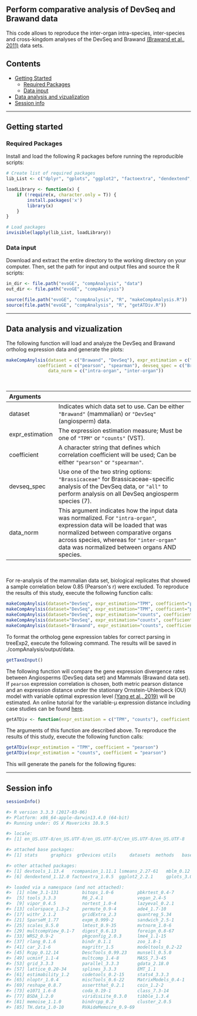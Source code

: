 
## Perform comparative analysis of DevSeq and Brawand data

This code allows to reproduce the inter-organ intra-species, inter-species and cross-kingdom analyses of the DevSeq and Brawand [(Brawand et al., 2011)](https://pubmed.ncbi.nlm.nih.gov/22012392/) data sets. 


## Contents

* [Getting Started](#getting-started)
  * [Required Packages](#required-packages)
  * [Data input](#data-input)
* [Data analysis and vizualization](#data-analysis-and-vizualization)
* [Session info](#session-info)

---
## Getting started


### Required Packages
Install and load the following R packages before running the reproducible scripts:

```R
# Create list of required packages
lib_List <- c("dplyr", "gplots", "ggplot2", "factoextra", "dendextend", "ggbeeswarm", "mblm", "lsmeans", "rcompanion", "devtools", "scales")

loadLibrary <- function(x) { 
    if (!require(x, character.only = T)) {
        install.packages('x')
        library(x)
    }
}

# Load packages
invisible(lapply(lib_List, loadLibrary))

```

### Data input
Download and extract the entire directory to the working directory on your computer. Then, set the path for input and output files and source the R scripts: 

```R
in_dir <- file.path("evoGE", "compAnalysis", "data")
out_dir <- file.path("evoGE", "compAnalysis")

source(file.path("evoGE", "compAnalysis", "R", "makeCompAnalysis.R"))
source(file.path("evoGE", "compAnalysis", "R", "getATDiv.R"))

```
---
## Data analysis and vizualization

The following function will load and analyze the DevSeq and Brawand ortholog expression data and generate the plots: 

```R
makeCompAnylsis(dataset = c("Brawand", "DevSeq"), expr_estimation = c("TPM", "counts"), 
	        coefficient = c("pearson", "spearman"), devseq_spec = c("Brassicaceae", "all"), 
                data_norm = c("intra-organ", "inter-organ"))

```
</br>

| Arguments  |  |
| :---  | :---  |
| dataset  | Indicates which data set to use. Can be either `"Brawand"` (mammalian) or `"DevSeq"` (angiosperm) data. |
| expr_estimation  | The expression estimation measure; Must be one of `"TPM"` or `"counts"` (VST). |
| coefficient  | A character string that defines which correlation coefficient will be used; Can be either `"pearson"` or `"spearman"`. |
| devseq_spec  | Use one of the two string options: `"Brassicaceae"` for Brassicaceae-specific analysis of the DevSeq data, or `"all"` to perform analysis on all DevSeq angiosperm species (7). |
| data_norm  | This argument indicates how the input data was normalized. For `"intra-organ"`, expression data will be loaded that was normalized between comparative organs across species, whereas for `"inter-organ"` data was normalized between organs AND species. |

</br>

For re-analysis of the mammalian data set, biological replicates that showed a sample correlation below 0.85 (Pearson's r) were excluded. To reproduce the results of this study, execute the following function calls:

```R
makeCompAnylsis(dataset="DevSeq", expr_estimation="TPM", coefficient="pearson", spec="Brassicaeae", data_norm="inter-organ")
makeCompAnylsis(dataset="DevSeq", expr_estimation="TPM", coefficient="pearson", spec="all", data_norm="inter-organ")
makeCompAnylsis(dataset="DevSeq", expr_estimation="counts", coefficient="pearson", spec="Brassicaeae", data_norm="inter-organ")
makeCompAnylsis(dataset="DevSeq", expr_estimation="counts", coefficient="pearson", spec="all", data_norm="inter-organ")
makeCompAnylsis(dataset="Brawand", expr_estimation="counts", coefficient="pearson", data_norm="inter-organ")

```

To format the ortholog gene expression tables for correct parsing in treeExp2, execute the following command. The results will be saved in ./compAnalysis/output/data.

```R
getTaxoInput()

```

The following function will compare the gene expression divergence rates between Angiosperms (DevSeq data set) and Mammals (Brawand data set). If `pearson` expression correlation is chosen, both metric pearson distance and an expression distance under the stationary Ornstein-Uhlenbeck (OU) model with variable optimal expression level [(Yang et al., 2019)](https://pubmed.ncbi.nlm.nih.gov/31609424/) will be estimated. An online tutorial for the variable-µ expression distance including case studies can be found [here](https://jingwyang.github.io/TreeExp-Tutorial/). 

```R
getATDiv <- function(expr_estimation = c("TPM", "counts"), coefficient = c("pearson", "spearman"))

```

The arguments of this function are described above. To reproduce the results of this study, execute the following function calls:

```R
getATDiv(expr_estimation = "TPM", coefficient = "pearson")
getATDiv(expr_estimation = "counts", coefficient = "pearson")

```
This will generate the panels for the following figures:


---
## Session info

```R
sessionInfo()
```

```R
#> R version 3.3.3 (2017-03-06)
#> Platform: x86_64-apple-darwin13.4.0 (64-bit)
#> Running under: OS X Mavericks 10.9.5

#> locale:
#> [1] en_US.UTF-8/en_US.UTF-8/en_US.UTF-8/C/en_US.UTF-8/en_US.UTF-8

#> attached base packages:
#> [1] stats     graphics  grDevices utils     datasets  methods   base

#> other attached packages:
#> [1] devtools_1.13.4   rcompanion_1.11.1 lsmeans_2.27-61   mblm_0.12         ggbeeswarm_0.6.0
#> [6] dendextend_1.12.0 factoextra_1.0.5  ggplot2_2.2.1     gplots_3.0.1.1    dplyr_0.7.4

#> loaded via a namespace (and not attached):
#>  [1] nlme_3.1-131         bitops_1.0-6         pbkrtest_0.4-7       ordinal_2015.6-28   
#>  [5] tools_3.3.3          R6_2.4.1             vegan_2.4-5          KernSmooth_2.23-15  
#>  [9] vipor_0.4.5          nortest_1.0-4        lazyeval_0.2.1       mgcv_1.8-17         
#> [13] colorspace_1.3-2     permute_0.9-4        ade4_1.7-10          nnet_7.3-12         
#> [17] withr_2.1.2          gridExtra_2.3        quantreg_5.34        hermite_1.1.1       
#> [21] SparseM_1.77         expm_0.999-2         sandwich_2.5-1       caTools_1.17.1      
#> [25] scales_0.5.0         lmtest_0.9-35        mvtnorm_1.0-6        mc2d_0.1-18         
#> [29] multcompView_0.1-7   digest_0.6.13        foreign_0.8-67       minqa_1.2.4         
#> [33] WRS2_0.9-2           pkgconfig_2.0.3      lme4_1.1-15          manipulate_1.0.1    
#> [37] rlang_0.1.6          bindr_0.1.1          zoo_1.8-1            gtools_3.5.0        
#> [41] car_2.1-6            magrittr_1.5         modeltools_0.2-22    Matrix_1.2-8        
#> [45] Rcpp_0.12.14         DescTools_0.99.23    munsell_0.5.0        viridis_0.5.1       
#> [49] ucminf_1.1-4         multcomp_1.4-8       MASS_7.3-45          plyr_1.8.4          
#> [53] grid_3.3.3           parallel_3.3.3       gdata_2.18.0         ggrepel_0.7.0       
#> [57] lattice_0.20-34      splines_3.3.3        EMT_1.1              boot_1.3-18         
#> [61] estimability_1.2     codetools_0.2-15     stats4_3.3.3         glue_1.2.0          
#> [65] nloptr_1.0.4         miscTools_0.6-22     MatrixModels_0.4-1   gtable_0.3.0        
#> [69] reshape_0.8.7        assertthat_0.2.1     coin_1.2-2           xtable_1.8-4        
#> [73] e1071_1.6-8          coda_0.19-1          class_7.3-14         survival_2.40-1     
#> [77] BSDA_1.2.0           viridisLite_0.3.0    tibble_1.3.4         beeswarm_0.2.3      
#> [81] memoise_1.1.0        bindrcpp_0.2         cluster_2.0.5        maxLik_1.3-4        
#> [85] TH.data_1.0-10       RVAideMemoire_0.9-69


```
